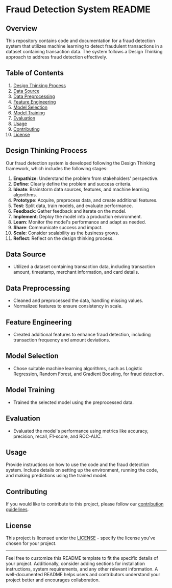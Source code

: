 # Fraud Detection System README

## Overview
This repository contains code and documentation for a fraud detection system that utilizes machine learning to detect fraudulent transactions in a dataset containing transaction data. The system follows a Design Thinking approach to address fraud detection effectively.

## Table of Contents
1. [Design Thinking Process](#design-thinking-process)
2. [Data Source](#data-source)
3. [Data Preprocessing](#data-preprocessing)
4. [Feature Engineering](#feature-engineering)
5. [Model Selection](#model-selection)
6. [Model Training](#model-training)
7. [Evaluation](#evaluation)
8. [Usage](#usage)
9. [Contributing](#contributing)
10. [License](#license)

## Design Thinking Process
Our fraud detection system is developed following the Design Thinking framework, which includes the following stages:
1. **Empathize**: Understand the problem from stakeholders' perspective.
2. **Define**: Clearly define the problem and success criteria.
3. **Ideate**: Brainstorm data sources, features, and machine learning algorithms.
4. **Prototype**: Acquire, preprocess data, and create additional features.
5. **Test**: Split data, train models, and evaluate performance.
6. **Feedback**: Gather feedback and iterate on the model.
7. **Implement**: Deploy the model into a production environment.
8. **Learn**: Monitor the model's performance and adapt as needed.
9. **Share**: Communicate success and impact.
10. **Scale**: Consider scalability as the business grows.
11. **Reflect**: Reflect on the design thinking process.

## Data Source
- Utilized a dataset containing transaction data, including transaction amount, timestamp, merchant information, and card details.

## Data Preprocessing
- Cleaned and preprocessed the data, handling missing values.
- Normalized features to ensure consistency in scale.

## Feature Engineering
- Created additional features to enhance fraud detection, including transaction frequency and amount deviations.

## Model Selection
- Chose suitable machine learning algorithms, such as Logistic Regression, Random Forest, and Gradient Boosting, for fraud detection.

## Model Training
- Trained the selected model using the preprocessed data.

## Evaluation
- Evaluated the model's performance using metrics like accuracy, precision, recall, F1-score, and ROC-AUC.

## Usage
Provide instructions on how to use the code and the fraud detection system. Include details on setting up the environment, running the code, and making predictions using the trained model.

## Contributing
If you would like to contribute to this project, please follow our [contribution guidelines](CONTRIBUTING.md).

## License
This project is licensed under the [LICENSE](LICENSE) - specify the license you've chosen for your project.

---

Feel free to customize this README template to fit the specific details of your project. Additionally, consider adding sections for installation instructions, system requirements, and any other relevant information. A well-documented README helps users and contributors understand your project better and encourages collaboration.
